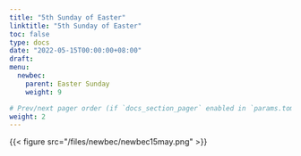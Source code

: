 ```yaml
---
title: "5th Sunday of Easter"
linktitle: "5th Sunday of Easter"
toc: false
type: docs
date: "2022-05-15T00:00:00+08:00"
draft:
menu:
  newbec:
    parent: Easter Sunday
    weight: 9

# Prev/next pager order (if `docs_section_pager` enabled in `params.toml`)
weight: 2
---
```


{{< figure src="/files/newbec/newbec15may.png" >}}
